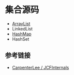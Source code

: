 # 集合源码

- [ArrayList](https://github.com/ceezyyy/backend-notes/blob/master/Java/collections/notes/arraylist.md)
- LinkedList
- [HashMap](https://github.com/ceezyyy/backend-notes/blob/master/Java/collections/notes/hashmap.md)
- HashSet

## 参考链接

- [CarpenterLee / JCFInternals](https://github.com/CarpenterLee/JCFInternals)